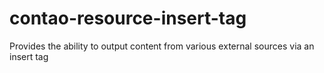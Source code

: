 # contao-resource-insert-tag
Provides the ability to output content from various external sources via an insert tag
